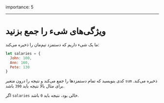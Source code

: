 importance: 5

---

# ویژگی‌های شیء را جمع بزنید

ما یک شیء داریم که دستمزد تیم‌مان را ذخیره می‌کند:

```js
let salaries = {
  John: 100,
  Ann: 160,
  Pete: 130
}
```

کدی بنویسید که تمام دستمزدها را جمع می‌کند و نتیجه را درون متغیر `sum` ذخیره می‌کند. برای مثال بالا نتیجه باید `390` باشد.

اگر `salaries` خالی بود، نتیجه باید `0` باشد.

